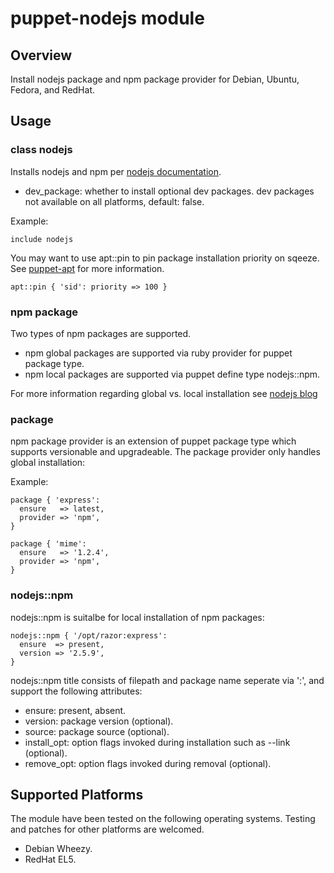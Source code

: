 # puppet-nodejs module

## Overview

Install nodejs package and npm package provider for Debian, Ubuntu, Fedora, and RedHat.

## Usage

### class nodejs

Installs nodejs and npm per [nodejs documentation](https://github.com/joyent/node/wiki/Installing-Node.js-via-package-manager).

* dev_package: whether to install optional dev packages. dev packages not available on all platforms, default: false.

Example:

    include nodejs

You may want to use apt::pin to pin package installation priority on sqeeze. See [puppet-apt](https://github.com/puppetlabs/puppet-apt) for more information.

    apt::pin { 'sid': priority => 100 }

### npm package

Two types of npm packages are supported.

* npm global packages are supported via ruby provider for puppet package type.
* npm local packages are supported via puppet define type nodejs::npm.

For more information regarding global vs. local installation see [nodejs blog](http://blog.nodejs.org/2011/03/23/npm-1-0-global-vs-local-installation/)

### package
npm package provider is an extension of puppet package type which supports versionable and upgradeable. The package provider only handles global installation:

Example:

    package { 'express':
      ensure   => latest,
      provider => 'npm',
    }
    
    package { 'mime':
      ensure   => '1.2.4',
      provider => 'npm',
    }

### nodejs::npm
nodejs::npm is suitalbe for local installation of npm packages:

    nodejs::npm { '/opt/razor:express':
      ensure  => present,
      version => '2.5.9',
    }

nodejs::npm title consists of filepath and package name seperate via ':', and support the following attributes:

* ensure: present, absent.
* version: package version (optional).
* source: package source (optional).
* install_opt: option flags invoked during installation such as --link (optional).
* remove_opt: option flags invoked during removal (optional).

## Supported Platforms

The module have been tested on the following operating systems. Testing and patches for other platforms are welcomed.

* Debian Wheezy.
* RedHat EL5.
